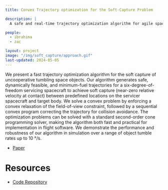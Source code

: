 ```yaml
---
title: Convex Trajectory optimization for the Soft-Capture Problem

description: |
  A safe and real-time trajectory optimization algorithm for agile spacecraft maneuvers.

people:
  - ibrahima
  - zac

layout: project
image: "/img/soft_capture/approach.gif"
last-updated: 2024-05-05
---
```


We present a fast trajectory optimization algorithm for the soft capture of uncooperative tumbling space objects. Our algorithm generates safe, dynamically feasible, and minimum-fuel trajectories for a six-degree-of-freedom servicing spacecraft to achieve soft capture (near-zero relative velocity at contact) between predefined locations on the servicer spacecraft and target body. We solve a convex problem by enforcing a convex relaxation of the field-of-view constraint, followed by a sequential convex program correcting the trajectory for collision avoidance. The optimization problems can be solved with a standard second-order cone programming solver, making the algorithm both fast and practical for implementation in flight software. We demonstrate the performance and robustness of our algorithm in simulation over a range of object tumble rates up to 10 °/s.

- [Paper](https://arxiv.org/abs/2405.00867) 

# Resources
* [Code Repository](https://github.com/RoboticExplorationLab/SoftCapture)